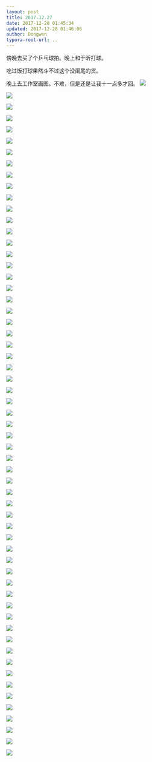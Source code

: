 ```yaml
---
layout: post
title: 2017.12.27
date: 2017-12-28 01:45:34
updated: 2017-12-28 01:46:06
author: Dongwen
typora-root-url: ..
---
```




傍晚去买了个乒乓球拍。晚上和于昕打球。

吃过饭打球果然斗不过这个没阑尾的货。

晚上去工作室画图。不难，但是还是让我十一点多才回。   ![](/img/in-post/p47526031.jpg)

![](/img/in-post/p47526031.jpg)

![](/img/in-post/p47526031.jpg)

![](/img/in-post/p47526031.jpg)

![](/img/in-post/p47526031.jpg)

![](/img/in-post/p47526031.jpg)

![](/img/in-post/p47526031.jpg)

![](/img/in-post/p47526031.jpg)

![](/img/in-post/p47526031.jpg)

![](/img/in-post/p47526031.jpg)

![](/img/in-post/p47526031.jpg)

![](/img/in-post/p47526031.jpg)

![](/img/in-post/p47526031.jpg)

![](/img/in-post/p47526031.jpg)

![](/img/in-post/p47526031.jpg)

![](/img/in-post/p47526031.jpg)

![](/img/in-post/p47526031.jpg)

![](/img/in-post/p47526031.jpg)

![](/img/in-post/p47526031.jpg)

![](/img/in-post/p47526031.jpg)

![](/img/in-post/p47526030.jpg)

![](/img/in-post/p47526030.jpg)

![](/img/in-post/p47526030.jpg)

![](/img/in-post/p47526030.jpg)

![](/img/in-post/p47526030.jpg)

![](/img/in-post/p47526030.jpg)

![](/img/in-post/p47526030.jpg)

![](/img/in-post/p47526030.jpg)

![](/img/in-post/p47526030.jpg)

![](/img/in-post/p47526030.jpg)

![](/img/in-post/p47526030.jpg)

![](/img/in-post/p47526030.jpg)

![](/img/in-post/p47526030.jpg)

![](/img/in-post/p47526030.jpg)

![](/img/in-post/p47526030.jpg)

![](/img/in-post/p47526030.jpg)

![](/img/in-post/p47526030.jpg)

![](/img/in-post/p47526030.jpg)

![](/img/in-post/p47526030.jpg)

![](/img/in-post/p47526030.jpg)

![](/img/in-post/p47526033.jpg)

![](/img/in-post/p47526033.jpg)

![](/img/in-post/p47526033.jpg)

![](/img/in-post/p47526033.jpg)

![](/img/in-post/p47526033.jpg)

![](/img/in-post/p47526033.jpg)

![](/img/in-post/p47526033.jpg)

![](/img/in-post/p47526033.jpg)

![](/img/in-post/p47526033.jpg)

![](/img/in-post/p47526033.jpg)

![](/img/in-post/p47526033.jpg)

![](/img/in-post/p47526033.jpg)

![](/img/in-post/p47526033.jpg)

![](/img/in-post/p47526033.jpg)

![](/img/in-post/p47526033.jpg)

![](/img/in-post/p47526033.jpg)

![](/img/in-post/p47526033.jpg)

![](/img/in-post/p47526033.jpg)

![](/img/in-post/p47526033.jpg)

![](/img/in-post/p47526033.jpg)

